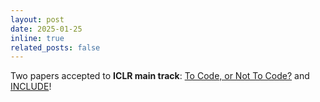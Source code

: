 ```yaml
---
layout: post
date: 2025-01-25
inline: true
related_posts: false
---
```


Two papers accepted to **ICLR main track**: [To Code, or Not To Code?](https://arxiv.org/abs/2408.10914) and [INCLUDE]("https://arxiv.org/abs/2411.19799")!